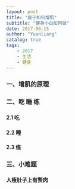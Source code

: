 ```yaml
---
layout: post
title: "瘦子如何增肌"
subtitle: "健身小白如何做"
date: 2017-06-15
author: "Yuanliang"
catalog: true
tags:
	- 2017
	- 生活
	- 健身
---
```


### 一、增肌的原理


### 二、吃 睡 练

####  2.1 吃

#### 2.2 睡

#### 2.3 练



### 三、小难题

#### 人瘦肚子上有赘肉
